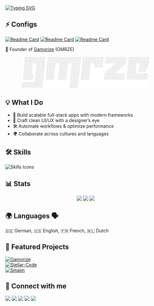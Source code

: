 [![Typing SVG](https://readme-typing-svg.herokuapp.com?font=Fira+Code&size=24&duration=3000&pause=1000&color=00F7FF&center=true&vCenter=true&width=600&lines=Hi!+I'm+TRC-Loop+👋;FullStack+Developer+%26+Designer+🎨;Founder+of+Gamorize+🚀;Always+building+cool+stuff+⚡)](https://git.io/typing-svg)


## ⚡ Configs
[![Readme Card](https://github-readme-stats.vercel.app/api/pin/?username=TRC-Loop&repo=neovim-config&theme=radical)](https://github.com/TRC-Loop/neovim-config)
[![Readme Card](https://github-readme-stats.vercel.app/api/pin/?username=TRC-Loop&repo=yazi-config&theme=radical)](https://github.com/TRC-Loop/yazi-config)
[![Readme Card](https://github-readme-stats.vercel.app/api/pin/?username=TRC-Loop&repo=Theming&theme=radical)](https://github.com/TRC-Loop/Theming)

🚀 Founder of [Gamorize](https://go.gmrze.com) (GMRZE)

<p align="center">
  <img src="https://github.com/TRC-Loop/TRC-Loop/blob/main/jukJFUu-2-2.webp" alt="Image" width="400" />
</p>


## 💡 What I Do
- 🚀 Build scalable full-stack apps with modern frameworks  
- 🎨 Craft clean UI/UX with a designer’s eye  
- 🛠️ Automate workflows & optimize performance  
- 🌍 Collaborate across cultures and languages  


## 🛠️ Skills
![Skills Icons](https://skillicons.dev/icons?i=bash,dotnet,bootstrap,sqlite,kotlin,flask,qt,cs,css,js,html,php,py,java,go,kotlin,lua,robloxstudio,md,svg&perline=7&theme=dark)


## 📊 Stats
<p align="center">
  <img src="https://github-readme-stats.vercel.app/api?username=TRC-Loop&show_icons=true&theme=radical" height="180"/>
  <img src="https://github-readme-streak-stats.herokuapp.com/?user=TRC-Loop&theme=radical" height="180"/>
  <img src="https://github-readme-stats.vercel.app/api/top-langs/?username=TRC-Loop&layout=compact&theme=radical" height="180"/>
</p>

## 🌍 Languages 🗣️
🇩🇪 German, 🇺🇸 English, 🇫🇷 French, 🇳🇱 Dutch  


## 💼 Featured Projects
[![Gamorize](https://img.shields.io/badge/Gamorize-%F0%9F%9A%80-blue?style=for-the-badge)](https://gamorize.com)  
[![Stellar-Code](https://img.shields.io/badge/Stellar--Code-%E2%9C%A8-purple?style=for-the-badge)](https://github.com/Stellar-Code-Team)  
[![Smaim](https://img.shields.io/badge/Smaim-%F0%9F%90%9D-green?style=for-the-badge)](https://github.com/SmaimPlatform)  


## 📇 Connect with me
<p align="left">
  <a href="mailto:ak@stellar-code.com"><img src="https://img.shields.io/badge/Email-FFFFFF?style=for-the-badge&logo=gmail&logoColor=white&labelColor=000000"></a>
  <a href="https://discord.com/users/trcloop"><img src="https://img.shields.io/badge/Discord-FFFFFF?style=for-the-badge&logo=discord&logoColor=white&labelColor=000000"></a>
  <a href="https://go.gmrze.com"><img src="https://img.shields.io/badge/Website-FFFFFF?style=for-the-badge&logo=About.me&logoColor=white&labelColor=000000"></a>
  <a href="https://instagram.com/arnierderechte"><img src="https://img.shields.io/badge/Instagram-FFFFFF?style=for-the-badge&logo=instagram&logoColor=white&labelColor=000000"></a>
  <a href="https://www.youtube.com/@trcloop"><img src="https://img.shields.io/badge/YouTube-FFFFFF?style=for-the-badge&logo=youtube&logoColor=white&labelColor=000000"></a>
</p>
